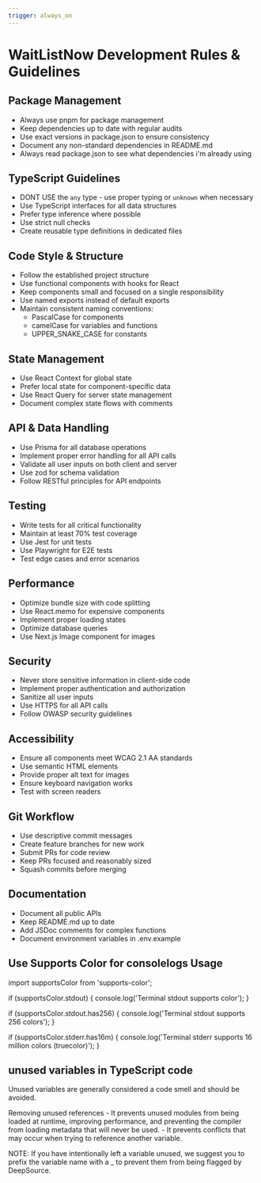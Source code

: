 ```yaml
---
trigger: always_on
---
```


# WaitListNow Development Rules & Guidelines

## Package Management

- Always use pnpm for package management
- Keep dependencies up to date with regular audits
- Use exact versions in package.json to ensure consistency
- Document any non-standard dependencies in README.md
- Always read package.json to see what dependencies i'm already using

## TypeScript Guidelines

- DONT USE the `any` type - use proper typing or `unknown` when necessary
- Use TypeScript interfaces for all data structures
- Prefer type inference where possible
- Use strict null checks
- Create reusable type definitions in dedicated files

## Code Style & Structure

- Follow the established project structure
- Use functional components with hooks for React
- Keep components small and focused on a single responsibility
- Use named exports instead of default exports
- Maintain consistent naming conventions:
  - PascalCase for components
  - camelCase for variables and functions
  - UPPER_SNAKE_CASE for constants

## State Management

- Use React Context for global state
- Prefer local state for component-specific data
- Use React Query for server state management
- Document complex state flows with comments

## API & Data Handling

- Use Prisma for all database operations
- Implement proper error handling for all API calls
- Validate all user inputs on both client and server
- Use zod for schema validation
- Follow RESTful principles for API endpoints

## Testing

- Write tests for all critical functionality
- Maintain at least 70% test coverage
- Use Jest for unit tests
- Use Playwright for E2E tests
- Test edge cases and error scenarios

## Performance

- Optimize bundle size with code splitting
- Use React.memo for expensive components
- Implement proper loading states
- Optimize database queries
- Use Next.js Image component for images

## Security

- Never store sensitive information in client-side code
- Implement proper authentication and authorization
- Sanitize all user inputs
- Use HTTPS for all API calls
- Follow OWASP security guidelines

## Accessibility

- Ensure all components meet WCAG 2.1 AA standards
- Use semantic HTML elements
- Provide proper alt text for images
- Ensure keyboard navigation works
- Test with screen readers

## Git Workflow

- Use descriptive commit messages
- Create feature branches for new work
- Submit PRs for code review
- Keep PRs focused and reasonably sized
- Squash commits before merging

## Documentation

- Document all public APIs
- Keep README.md up to date
- Add JSDoc comments for complex functions
- Document environment variables in .env.example

## Use Supports Color for consolelogs Usage

import supportsColor from 'supports-color';

if (supportsColor.stdout) {
console.log('Terminal stdout supports color');
}

if (supportsColor.stdout.has256) {
console.log('Terminal stdout supports 256 colors');
}

if (supportsColor.stderr.has16m) {
console.log('Terminal stderr supports 16 million colors (truecolor)');
}

## unused variables in TypeScript code

Unused variables are generally considered a code smell and should be avoided.

Removing unused references - It prevents unused modules from being loaded at runtime, improving performance, and preventing the compiler from loading metadata that will never be used. - It prevents conflicts that may occur when trying to reference another variable.

NOTE: If you have intentionally left a variable unused, we suggest you to prefix the variable name with a \_ to prevent them from being flagged by DeepSource.
